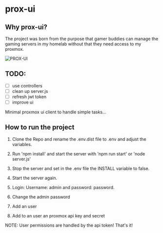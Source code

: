 # prox-ui

## Why prox-ui?

The project was born from the purpose that gamer buddies can manage the gaming servers in my homelab without that they need access to my proxmox.

![PROX-UI](https://i.ibb.co/bJ5ffKs/main.png)

## TODO:
- [ ] use controllers
- [ ] clean up server.js
- [ ] refresh jwt token
- [ ] improve ui

Minimal proxmox ui client to handle simple tasks...

## How to run the project

1. Clone the Repo and rename the .env.dist file to .env and adjust the variables.

2. Run 'npm install' and start the server with 'npm run start' or 'node server.js'

3. Stop the server and set in the .env file the INSTALL variable to false.

4. Start the server again.

5. Login: Username: admin and password: password.

6. Change the admin password

7. Add an user

8. Add to an user an proxmox api key and secret

NOTE: User permissions are handled by the api token! That's it!